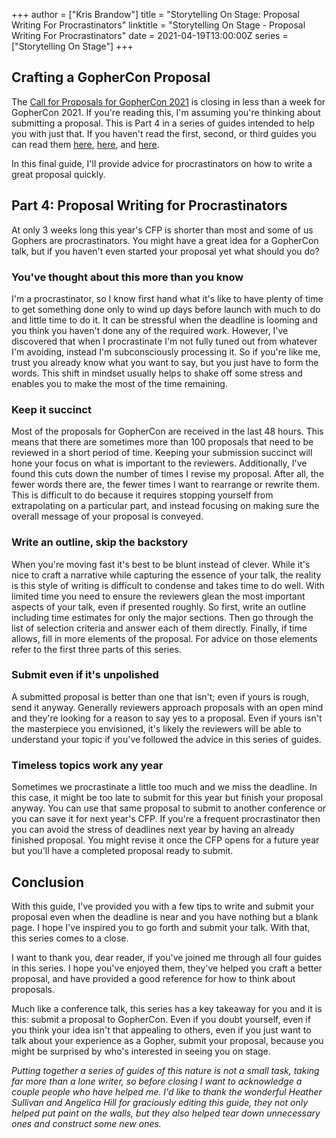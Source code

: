 +++
author = ["Kris Brandow"]
title = "Storytelling On Stage: Proposal Writing For Procrastinators"
linktitle = "Storytelling On Stage - Proposal Writing For Procrastinators"
date = 2021-04-19T13:00:00Z
series = ["Storytelling On Stage"]
+++

## Crafting a GopherCon Proposal

The [Call for Proposals for GopherCon 2021](https://www.papercall.io/gophercon-2021) is closing in less than a week for GopherCon 2021. If you're
reading this, I'm assuming you're thinking about submitting a proposal. This is Part 4 in a series of guides intended to help you with just that. If
you haven't read the first, second, or third guides you can read them [here](https://blog.gopheracademy.com/storytelling-on-stage-the-basics/),
[here](https://blog.gopheracademy.com/storytelling-on-stage-storytelling/), and [here](https://blog.gopheracademy.com/storytelling-on-stage-advice/).

In this final guide, I'll provide advice for procrastinators on how to write a great proposal quickly.

## Part 4: Proposal Writing for Procrastinators

At only 3 weeks long this year's CFP is shorter than most and some of us Gophers are procrastinators. You might have a great idea for a GopherCon
talk, but if you haven't even started your proposal yet what should you do?

### You've thought about this more than you know

I'm a procrastinator, so I know first hand what it's like to have plenty of time to get something done only to wind up days before launch with much to
do and little time to do it. It can be stressful when the deadline is looming and you think you haven't done any of the required work. However, I've
discovered that when I procrastinate I'm not fully tuned out from whatever I'm avoiding, instead I'm subconsciously processing it. So if you're
like me, trust you already know what you want to say, but you just have to form the words. This shift in mindset usually helps to shake off some
stress and enables you to make the most of the time remaining.

### Keep it succinct

Most of the proposals for GopherCon are received in the last 48 hours. This means that there are sometimes more than 100 proposals that need to be
reviewed in a short period of time. Keeping your submission succinct will hone your focus on what is important to the reviewers. Additionally, I've
found this cuts down the number of times I revise my proposal. After all, the fewer words there are, the fewer times I want to rearrange or rewrite
them. This is difficult to do because it requires stopping yourself from extrapolating on a particular part, and instead focusing on making sure the
overall message of your proposal is conveyed.

### Write an outline, skip the backstory

When you're moving fast it's best to be blunt instead of clever. While it's nice to craft a narrative while capturing the essence of your talk, the
reality is this style of writing is difficult to condense and takes time to do well. With limited time you need to ensure the reviewers glean the most
important aspects of your talk, even if presented roughly. So first, write an outline including time estimates for only the major sections. Then go
through the list of selection criteria and answer each of them directly. Finally, if time allows, fill in more elements of the proposal. For advice on
those elements refer to the first three parts of this series.

### Submit even if it's unpolished

A submitted proposal is better than one that isn't; even if yours is rough, send it anyway. Generally reviewers approach proposals with an open mind
and they're looking for a reason to say yes to a proposal. Even if yours isn't the masterpiece you envisioned, it's likely the reviewers will be able
to understand your topic if you've followed the advice in this series of guides.

### Timeless topics work any year

Sometimes we procrastinate a little too much and we miss the deadline. In this case, it might be too late to submit for this year but finish your
proposal anyway. You can use that same proposal to submit to another conference or you can save it for next year's CFP. If you're a frequent
procrastinator then you can avoid the stress of deadlines next year by having an already finished proposal. You might revise it once the CFP opens for
a future year but you'll have a completed proposal ready to submit.

## Conclusion

With this guide, I've provided you with a few tips to write and submit your proposal even when the deadline is near and you have nothing but a blank
page. I hope I've inspired you to go forth and submit your talk. With that, this series comes to a close.

I want to thank you, dear reader, if you've joined me through all four guides in this series. I hope you've enjoyed them, they've helped you craft a
better proposal, and have provided a good reference for how to think about proposals.

Much like a conference talk, this series has a key takeaway for you and it is this\: submit a proposal to GopherCon. Even if you doubt yourself, even
if you think your idea isn't that appealing to others, even if you just want to talk about your experience as a Gopher, submit your proposal, because
you might be surprised by who's interested in seeing you on stage.

_Putting together a series of guides of this nature is not a small task, taking far more than a lone writer, so before closing I want to acknowledge a
couple people who have helped me. I'd like to thank the wonderful Heather Sullivan and Angelica Hill for graciously editing this guide, they not only
helped put paint on the walls, but they also helped tear down unnecessary ones and construct some new ones._
